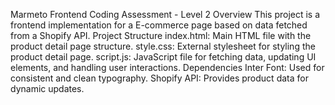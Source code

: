 Marmeto Frontend Coding Assessment - Level 2
Overview
This project is a frontend implementation for a E-commerce page based on data fetched from a Shopify API.
Project Structure
index.html:
Main HTML file with the product detail page structure.
style.css:
External stylesheet for styling the product detail page.
script.js:
JavaScript file for fetching data, updating UI elements, and handling user interactions.
Dependencies
Inter Font:
Used for consistent and clean typography.
Shopify API:
Provides product data for dynamic updates.
